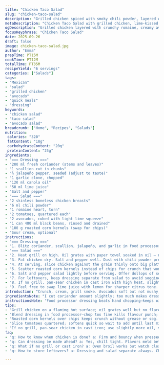 ```yaml
---
title: "Chicken Taco Salad"
slug: "chicken-taco-salad"
description: "Grilled chicken spiced with smoky chili powder, layered with crunchy romaine, creamy avocado, roasted corn kernels swapped in for chips, zesty black beans. Cilantro jalapeño dressing blends fresh herbs with lime punch and mild heat. Cool chicken rests before slicing; salad built at serving. Notes on grill timing, dressing balance, and ingredient swaps included. A fresh take avoiding gluten, nuts, eggs."
metaDescription: "Chicken Taco Salad with grilled chicken, lime-kissed avocado, roasted corn kernels, black beans, and fresh cilantro jalapeño dressing. Quick, smoky, vibrant flavors."
ogDescription: "Grilled chicken layered with crunchy romaine, creamy avocado, roasted corn kernels, black beans, plus a zesty cilantro jalapeño dressing. Fresh, smoky, ready in 35 mins."
focusKeyphrase: "Chicken Taco Salad"
date: 2025-09-26
draft: false
image: chicken-taco-salad.jpg
author: "Emma"
prepTime: PT15M
cookTime: PT12M
totalTime: PT35M
recipeYield: "6 servings"
categories: ["Salads"]
tags:
- "Mexican"
- "salad"
- "grilled chicken"
- "avocado"
- "quick meals"
- "dressing"
keywords:
- "chicken salad"
- "taco salad"
- "avocado salad"
breadcrumb: ["Home", "Recipes", "Salads"]
nutrition: 
 calories: "320"
 fatContent: "18g"
 carbohydrateContent: "20g"
 proteinContent: "25g"
ingredients:
- "=== Dressing ==="
- "200 ml fresh coriander (stems and leaves)"
- "1 scallion cut in chunks"
- "½ jalapeño pepper, seeded (adjust to taste)"
- "1 garlic clove, chopped"
- "120 ml canola oil"
- "50 ml lime juice"
- "Salt and pepper"
- "=== Salad ==="
- "2 skinless boneless chicken breasts"
- "6 ml chili powder"
- "1 romaine heart, torn"
- "2 tomatoes, quartered each"
- "2 avocados, cubed with light lime squeeze"
- "1 can 400 ml black beans, rinsed and drained"
- "100 g roasted corn kernels (swap for chips)"
- "Sour cream, optional"
instructions:
- "=== Dressing ==="
- "1. Blitz coriander, scallion, jalapeño, and garlic in food processor till mostly smooth. Season with salt and pepper. Pour in oil and lime juice slowly, pulse until combined but not emulsified too much. Refrigerate to let flavors meld."
- "=== Salad ==="
- "2. Heat grill on high. Oil grates with paper towel soaked in oil – no sticking, no flare ups."
- "3. Pat chicken dry. Salt and pepper well. Dust with chili powder pressing it in. Grill 4 to 6 minutes per side, watch for firm fleshy bounce; juices clear. Avoid overcooking or dryness. Cool on wire rack for a few minutes then cover with plastic wrap. Chill at least 45 minutes for better slicing."
- "4. At serving, slice chicken against the grain thinly onto big platter center. Arrange torn romaine, quartered tomatoes, avocado cubes, black beans in piles around."
- "5. Scatter roasted corn kernels instead of chips for crunch that won’t wilt or get greasy."
- "6. Salt and pepper salad lightly before serving. Offer dollops of sour cream and dressing on side to let eater assemble."
- "7. For leftovers, keep dressing separate from salad to avoid sogginess. Chicken slices reheat gently or served cold."
- "8. If no grill, pan-sear chicken in cast iron with high heat, slightly more oil, and vent the kitchen as chili aroma thickens."
- "9. Feel free to swap lime juice with lemon for sharper citrus tone. Jalapeño can be reduced or replaced with fresno pepper for milder heat."
introduction: "Crunch, cream, grill smoke. Avocados soft but not mushy, hit just with lime so no brown spots. Chicken spiced up with chili powder but not masked. Black beans soak marinade flavors from slight cilantro dressing hit. Dressing balances heat, acid, oil; make ahead chill tightens taste. Corn kernels toasted replace usual chips; no sog or grease. Salad built last minute, let everyone toss their own to keep crispness. Tried mayo once—too heavy. Squeeze juice fresh, not store-bought. Grill hot but watch closely, chicken screams done when firm and juices run clear. Slice thin for texture. Eat quick before avocado dulls."
ingredientsNote: "I cut coriander amount slightly; too much makes dressing bitter and grassy. Stems add punch without excess leaf fuzziness. Jalapeños vary wildly; seed ensures moderate heat, add more if daring. Switching from chili powder to smoked paprika gives smokier scent but may lose brightness. An onion ring in salad adds crunch but risks sog if prepped early. Avocado cubes get just a splash of lime—overdoing turns bits bitter. Beans: rinsed well to lose can salt and slime. Tried black-eyed peas once, decent but less color pop. Nix corn chips for roasted dry corn kernels—same crunch, keeps crisp much longer. Sour cream optional but cools heat, helpful if you overspice. Canola oil chosen for mildness; olive oil alters flavor too heavily for this context."
instructionsNote: "Food processor dressing beats hand chopping—keeps oil’s emulsion throwing flavor balance off slightly but not overly smooth. Start grill early, it needs to be flaming hot to grill chicken in 10 minutes, prevents sticking and ensures juicy results. Oil grill lightly but thoroughly—too little and chicken tears. I rest chicken 10+ mins covered to let juices redistribute; slices better, less dry. Chilling adds punch to chili surface but don’t wait too long or texture dulls. Cut chicken across fibers to avoid toughness. Toss salad last minute; moisture from beans and tomato cause wilt if done too soon. Corn kernels scatter at plating; avoid mixing prematurely or flavor dulls. Eat quickly! Avocado oxidizes even with lime. Leftover chicken reheats gently to keep moistness—not overdo or dry clumps appear. Storing dressing separately prevents salad from getting soggy, a rookie mistake I made lots."
tips:
- "Grill chicken on a flaming hot surface; oil grates well but no flare ups. Listen for that faint sizzle, firm bounce signals done. Rest covered 10+ minutes to keep juicy and slice thin against grain. Chilling gives firmer slices but don’t go too long or dry toughens edges."
- "Blend dressing in food processor—chop too fine kills flavour punch; oil won't emulsify fully but balances heat lime acid nicely. Use stems in coriander for punch but avoid too much leaf or bitterness. Adjust jalapeño seeds to control heat; too wild otherwise."
- "Roasted corn kernels over chips keeps crunch without grease or sog. Scatter last moment while plating, mixing too early dulls texture. Black beans rinsed well remove can salt and sliminess; adds color pop, black-eyed peas also an option but less visual."
- "Slice tomatoes quartered; softens quick so wait to add until last minute. Avocado cubes get a quick lime splash, not soaked or bitter. Toss salad only before serving; moisture from beans and tomato speeds wilt. Sour cream optional, cools spice if needed."
- "If no grill, pan-sear chicken in cast iron; use slightly more oil, vent kitchen well cause chili powder aroma thickens air quickly. Swap lime juice for lemon if sharper citrus wanted. Fresno pepper works as jalapeño substitute with milder heat flavor."
faq:
- "q: How to know when chicken is done? a: Firm and bouncy when pressed. Juices run clear not pink. Watch time but smell too—smoky hit means close. Rest a bit covered so heat redistributes. No stabbing repeatedly or dries out fast."
- "q: Can dressing be made ahead? a: Yes, chill tight. Flavors meld better but oil may separate slightly. Whisk before use. Keep separate from salad to avoid soggy leaves. Stored covered lasts few days but fresh tastes punchier."
- "q: What if no grill or cast iron? a: Oven broil works but watch closely. Flip halfway, oil bird well or it sticks. Air fryer can sear too, just shorter time. Avoid microwave reheating chicken; dries badly, use gentle oven warming instead."
- "q: How to store leftovers? a: Dressing and salad separate always. Chicken wrapped tightly, best fridge; reheated gently to keep moist. Salad packed loosely but eat within day. Avocado browns fast even with lime splash, better fresh cut."

---
```

